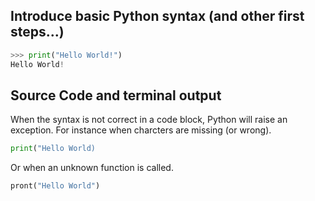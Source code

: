 ## Introduce basic Python syntax (and other first steps...)

```py
>>> print("Hello World!")
Hello World!
```

## Source Code and terminal output
 
When the syntax is not correct in a code block, Python will raise an exception.
For instance when charcters are missing (or wrong).
<!--pytest-codeblocks:expect-error-->
```python
print("Hello World)
```

Or when an unknown function is called.
<!--pytest-codeblocks:expect-error-->
```python
pront("Hello World")
```
